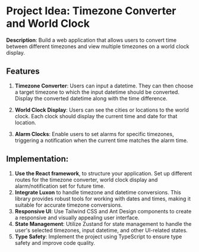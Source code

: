 # Project Idea: Timezone Converter and World Clock

**Description**:
Build a web application that allows users to convert time between different timezones and view multiple timezones on a world clock display.

## Features

1. **Timezone Converter**:
   Users can input a datetime. They can then choose a target timezone to which the input datetime should be converted. Display the converted datetime along with the time difference.

2. **World Clock Display**:
   Users can see the cities or locations to the world clock. Each clock should display the current time and date for that location.

3. **Alarm Clocks**:
   Enable users to set alarms for specific timezones, triggering a notification when the current time matches the alarm time.

## Implementation:

1. **Use the React framework**, to structure your application. Set up different routes for the timezone converter, world clock display and alarm/notification set for future time.
2. **Integrate Luxon** to handle timezone and datetime conversions. This library provides robust tools for working with dates and times, making it suitable for accurate timezone conversions.
3. **Responsive UI**: Use Tailwind CSS and Ant Design components to create a responsive and visually appealing user interface.
4. **State Management**: Utilize Zustand for state management to handle the user's selected timezones, input datetime, and other UI-related states.
5. **Type Safety**: Implement the project using TypeScript to ensure type safety and improve code quality.
